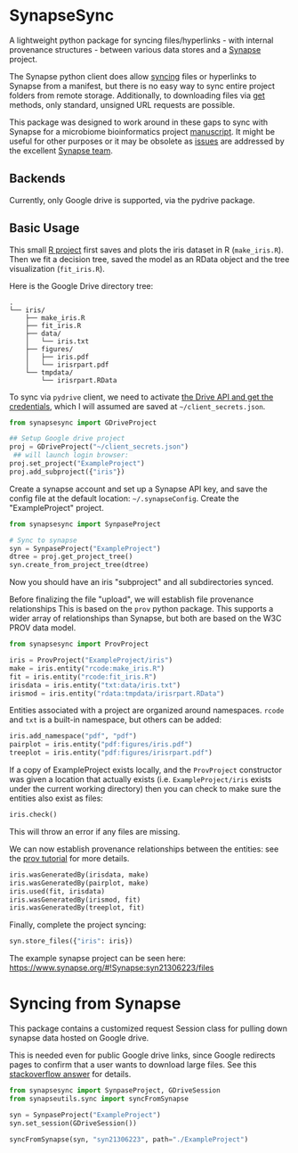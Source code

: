 # SynapseSync #

A lightweight python package for syncing files/hyperlinks -
with internal provenance structures -  between various data stores
and a [Synapse](http://synapse.org) project.


The Synapse python client does allow [syncing](https://python-docs.synapse.org/build/html/synapseutils.html)
files or hyperlinks to Synapse from a manifest, but there is no easy way to sync entire project folders from remote storage.
Additionally, to downloading files via [get](https://python-docs.synapse.org/build/html/Client.html#synapseclient.Synapse.get)
methods, only standard, unsigned URL requests are possible.

This package was designed to work around in these gaps to sync with Synapse
for a microbiome bioinformatics project [manuscript](https://github.com/zdk123/SpiecEasiSLR_manuscript).
It might be useful for other purposes or it may be obsolete as [issues](https://github.com/Sage-Bionetworks/synapsePythonClient/issues)
are addressed by the excellent [Synapse team](https://sagebionetworks.jira.com/browse/SYNPY-998).

## Backends ##

Currently, only Google drive is supported, via the pydrive package.

## Basic Usage ##

This small [R project](https://drive.google.com/open?id=1Eh6jWGAUJGXaJHhyFrIpdFTmB0oVQViq) first saves and plots the iris dataset in R (`make_iris.R`). Then we fit a decision tree, saved the model as an RData object and the tree visualization (`fit_iris.R`).

Here is the Google Drive directory tree:
```
.
└── iris/
    ├── make_iris.R
    ├── fit_iris.R
    ├── data/
    │   └── iris.txt
    ├── figures/
    │   ├── iris.pdf
    │   └── irisrpart.pdf
    └── tmpdata/
        └── irisrpart.RData
```

To sync via `pydrive` client, we need to activate [the Drive API and get the credentials](https://developers.google.com/drive/api/v3/quickstart/python),
which I will assumed are saved at `~/client_secrets.json`.

```py
from synapsesync import GDriveProject

## Setup Google drive project
proj = GDriveProject("~/client_secrets.json")
 ## will launch login browser:
proj.set_project("ExampleProject")
proj.add_subproject({"iris"})
```

Create a synapse account and set up a Synapse API key, and save the config file at the default location: `~/.synapseConfig`. Create the "ExampleProject" project.

```py
from synapsesync import SynpaseProject

# Sync to synapse
syn = SynpaseProject("ExampleProject")
dtree = proj.get_project_tree()
syn.create_from_project_tree(dtree)
```

Now you should have an iris "subproject" and all subdirectories synced.

Before finalizing the file "upload", we will establish file
provenance relationships This is based on the `prov` python package. This supports a wider array of relationships than Synapse, but both are based on the W3C PROV data model.

```py
from synapsesync import ProvProject

iris = ProvProject("ExampleProject/iris")
make = iris.entity("rcode:make_iris.R")
fit = iris.entity("rcode:fit_iris.R")
irisdata = iris.entity("txt:data/iris.txt")
irismod = iris.entity("rdata:tmpdata/irisrpart.RData")
```

Entities associated with a project are organized around namespaces.
`rcode` and `txt` is a built-in namespace, but others can be added:
```py
iris.add_namespace("pdf", "pdf")
pairplot = iris.entity("pdf:figures/iris.pdf")
treeplot = iris.entity("pdf:figures/irisrpart.pdf")
```

If a copy of ExampleProject exists locally, and the `ProvProject`
constructor was given a location that actually exists
(i.e. `ExampleProject/iris` exists under the current working directory) then you can check to make sure the entities also exist as files:
```py
iris.check()
```
This will throw an error if any files are missing.

We can now establish provenance relationships between the entities: see the [prov tutorial](https://trungdong.github.io/prov-python-short-tutorial.html) for more details.

```py
iris.wasGeneratedBy(irisdata, make)
iris.wasGeneratedBy(pairplot, make)
iris.used(fit, irisdata)
iris.wasGeneratedBy(irismod, fit)
iris.wasGeneratedBy(treeplot, fit)
```

Finally, complete the project syncing:
```py
syn.store_files({"iris": iris})
```

The example synapse project can be seen here: https://www.synapse.org/#!Synapse:syn21306223/files


# Syncing from Synapse #

This package contains a customized request Session class for pulling
down synapse data hosted on Google drive.

This is needed even for public Google drive links,
since Google redirects pages to confirm that a user wants to download large files. See this [stackoverflow answer](https://stackoverflow.com/questions/25010369/wget-curl-large-file-from-google-drive/39225039#39225039) for details.

```py
from synapsesync import SynpaseProject, GDriveSession
from synapseutils.sync import syncFromSynapse

syn = SynpaseProject("ExampleProject")
syn.set_session(GDriveSession())

syncFromSynapse(syn, "syn21306223", path="./ExampleProject")
```

